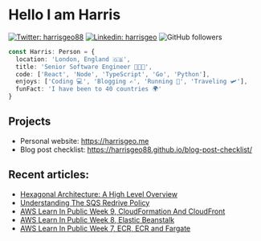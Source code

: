 # Hello I am Harris

[![Twitter: harrisgeo88](https://img.shields.io/twitter/follow/harrisgeo88?style=social)](https://twitter.com/harrisgeo88)
[![Linkedin: harrisgeo](https://img.shields.io/badge/-Harris%20Geo-blue?style=flat-square&logo=Linkedin&logoColor=white&link=https://www.linkedin.com/in/charilaos-georgakakis/)](https://www.linkedin.com/in/charilaos-georgakakis/)
![GitHub followers](https://img.shields.io/github/followers/harrisgeo88?label=Follow&style=social)

```typescript
const Harris: Person = {
  location: 'London, England 🇬🇧',
  title: 'Senior Software Engineer 👨🏻‍💻',
  code: ['React', 'Node', 'TypeScript', 'Go', 'Python'],
  enjoys: ['Coding 💻', 'Blogging ✍', 'Running 🏃', 'Traveling 🛩'],
  funFact: 'I have been to 40 countries 🌍'
}
```

## Projects

- Personal website: https://harrisgeo.me
- Blog post checklist: https://harrisgeo88.github.io/blog-post-checklist/

## Recent articles:
- [Hexagonal Architecture: A High Level Overview](https://www.harrisgeo.me/blogs/hexagonal-architecture-a-high-level-overview)
- [Understanding The SQS Redrive Policy](https://www.harrisgeo.me/blogs/understanding-the-sqs-redrive-policy)
- [AWS Learn In Public Week 9, CloudFormation And CloudFront](https://www.harrisgeo.me/blogs/aws-learn-in-public-week-9-cloudformation-and-cloudfront)
- [AWS Learn In Public Week 8, Elastic Beanstalk](https://www.harrisgeo.me/blogs/aws-learn-in-public-week-8-elastic-beanstalk)
- [AWS Learn In Public Week 7, ECR, ECR and Fargate](https://www.harrisgeo.me/blogs/aws-learn-in-public-week-7-ecs-ecr-and-fargate)